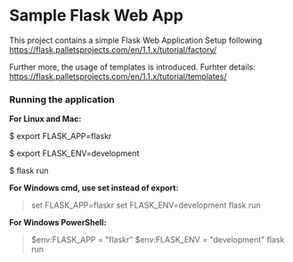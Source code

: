 # Sample Flask Web App

This project contains a simple Flask Web Application Setup following https://flask.palletsprojects.com/en/1.1.x/tutorial/factory/

Further more, the usage of templates is introduced. Furhter details: https://flask.palletsprojects.com/en/1.1.x/tutorial/templates/


### Running the application

**For Linux and Mac:**

$ export FLASK_APP=flaskr

$ export FLASK_ENV=development

$ flask run

**For Windows cmd, use set instead of export:**
> set FLASK_APP=flaskr
> set FLASK_ENV=development
> flask run

**For Windows PowerShell:**
> $env:FLASK_APP = "flaskr"
> $env:FLASK_ENV = "development"
> flask run

